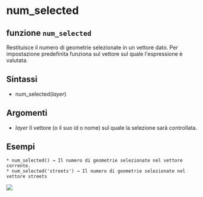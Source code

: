 # num\_selected

## funzione `num_selected`

Restituisce il numero di geometrie selezionate in un vettore dato. Per impostazione predefinita funziona sul vettore sul quale l'espressione è valutata.

## Sintassi

* num\_selected\(_layer_\)

## Argomenti

* _layer_ Il vettore \(o il suo id o nome\) sul quale la selezione sarà controllata.

## Esempi

```text
* num_selected() → Il numero di geometrie selezionate nel vettore corrente.
* num_selected('streets') → Il numero di geometrie selezionate nel vettore streets
```

![](https://github.com/pigreco/HfcQGIS/tree/852bbb62a0d5b7739914d4de0ea5b1ebbb5d81d1/img/record_e_attributi/num_selected1.png)

